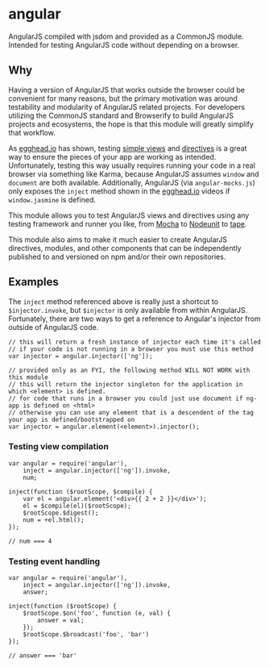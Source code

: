 angular
============

AngularJS compiled with jsdom and provided as a CommonJS module. Intended for testing AngularJS code without depending on a browser.


## Why

Having a version of AngularJS that works outside the browser could be convenient for many reasons, but the primary motivation was around testability and modularity of AngularJS related projects. For developers utilizing the CommonJS standard and Browserify to build AngularJS projects and ecosystems, the hope is that this module will greatly simplify that workflow.

As [egghead.io](http://egghead.io) has shown, testing [simple views](https://egghead.io/lessons/angularjs-unit-testing-hello-world) and [directives](https://egghead.io/lessons/angularjs-unit-testing-a-directive) is a great way to ensure the pieces of your app are working as intended. Unfortunately, testing this way usually requires running your code in a real browser via something like Karma, because AngularJS assumes `window` and `document` are both available. Additionally, AngularJS (via `angular-mocks.js`) only exposes the `inject` method shown in the [egghead.io](http://egghead.io) videos if `window.jasmine` is defined. 

This module allows you to test AngularJS views and directives using any testing framework and runner you like, from [Mocha](http://visionmedia.github.io/mocha/) to [Nodeunit](https://github.com/caolan/nodeunit) to [tape](https://github.com/substack/tape).

This module also aims to make it much easier to create AngularJS directives, modules, and other components that can be independently published to and versioned on npm and/or their own repositories.

## Examples

The `inject` method referenced above is really just a shortcut to `$injector.invoke`, but `$injector` is only available from within AngularJS. Fortunately, there are two ways to get a reference to Angular's injector from outside of AngularJS code.

```
// this will return a fresh instance of injector each time it's called
// if your code is not running in a browser you must use this method
var injector = angular.injector(['ng']);

// provided only as an FYI, the following method WILL NOT WORK with this module
// this will return the injector singleton for the application in which <element> is defined.
// for code that runs in a browser you could just use document if ng-app is defined on <html>
// otherwise you can use any element that is a descendent of the tag your app is defined/bootstrapped on
var injector = angular.element(<element>).injector();
```

### Testing view compilation

```
var angular = require('angular'),
	inject = angular.injector(['ng']).invoke,
	num;

inject(function ($rootScope, $compile) {
	var el = angular.element('<div>{{ 2 + 2 }}</div>');
	el = $compile(el)($rootScope);
	$rootScope.$digest();
	num = +el.html();
});

// num === 4
```

### Testing event handling

```
var angular = require('angular'),
	inject = angular.injector(['ng']).invoke,
	answer;

inject(function ($rootScope) {
	$rootScope.$on('foo', function (e, val) {
		answer = val;
	});
	$rootScope.$broadcast('foo', 'bar')
});

// answer === 'bar'
```
